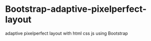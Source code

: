 # Bootstrap-adaptive-pixelperfect-layout
adaptive pixelperfect layout with html css js using Bootstrap 
